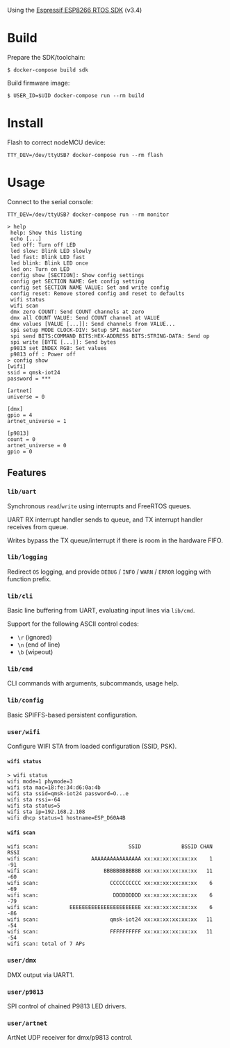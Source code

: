 Using the [Espressif ESP8266 RTOS SDK](https://github.com/espressif/ESP8266_RTOS_SDK) (v3.4)

# Build

Prepare the SDK/toolchain:

    $ docker-compose build sdk

Build firmware image:

    $ USER_ID=$UID docker-compose run --rm build

# Install

Flash to correct nodeMCU device:

    TTY_DEV=/dev/ttyUSB? docker-compose run --rm flash

# Usage

Connect to the serial console:

    TTY_DEV=/dev/ttyUSB? docker-compose run --rm monitor

```
> help
 help: Show this listing
 echo [...]
 led off: Turn off LED
 led slow: Blink LED slowly
 led fast: Blink LED fast
 led blink: Blink LED once
 led on: Turn on LED
 config show [SECTION]: Show config settings
 config get SECTION NAME: Get config setting
 config set SECTION NAME VALUE: Set and write config
 config reset: Remove stored config and reset to defaults
 wifi status
 wifi scan
 dmx zero COUNT: Send COUNT channels at zero
 dmx all COUNT VALUE: Send COUNT channel at VALUE
 dmx values [VALUE [...]]: Send channels from VALUE...
 spi setup MODE CLOCK-DIV: Setup SPI master
 spi send BITS:COMMAND BITS:HEX-ADDRESS BITS:STRING-DATA: Send op
 spi write [BYTE [...]]: Send bytes
 p9813 set INDEX RGB: Set values
 p9813 off : Power off
> config show
[wifi]
ssid = qmsk-iot24
password = ***

[artnet]
universe = 0

[dmx]
gpio = 4
artnet_universe = 1

[p9813]
count = 0
artnet_universe = 0
gpio = 0
```

## Features

### `lib/uart`

Synchronous `read`/`write` using interrupts and FreeRTOS queues.

UART RX interrupt handler sends to queue, and TX interrupt handler receives from queue.

Writes bypass the TX queue/interrupt if there is room in the hardware FIFO.

### `lib/logging`

Redirect `OS` logging, and provide `DEBUG` / `INFO` / `WARN` / `ERROR` logging with function prefix.

### `lib/cli`

Basic line buffering from UART, evaluating input lines via `lib/cmd`.

Support for the following ASCII control codes:

* `\r` (ignored)
* `\n` (end of line)
* `\b` (wipeout)

### `lib/cmd`

CLI commands with arguments, subcommands, usage help.

### `lib/config`

Basic SPIFFS-based persistent configuration.

### `user/wifi`

Configure WIFI STA from loaded configuration (SSID, PSK).

#### `wifi status`
```
> wifi status
wifi mode=1 phymode=3
wifi sta mac=18:fe:34:d6:0a:4b
wifi sta ssid=qmsk-iot24 password=O...e
wifi sta rssi=-64
wifi sta status=5
wifi sta ip=192.168.2.108
wifi dhcp status=1 hostname=ESP_D60A4B
```

#### `wifi scan`
```
wifi scan:                             SSID             BSSID CHAN RSSI
wifi scan:                 AAAAAAAAAAAAAAAA xx:xx:xx:xx:xx:xx    1  -91
wifi scan:                     BBBBBBBBBBBB xx:xx:xx:xx:xx:xx   11  -60
wifi scan:                       CCCCCCCCCC xx:xx:xx:xx:xx:xx    6  -69
wifi scan:                        DDDDDDDDD xx:xx:xx:xx:xx:xx    6  -79
wifi scan:          EEEEEEEEEEEEEEEEEEEEEEE xx:xx:xx:xx:xx:xx    6  -86
wifi scan:                       qmsk-iot24 xx:xx:xx:xx:xx:xx   11  -54
wifi scan:                       FFFFFFFFFF xx:xx:xx:xx:xx:xx   11  -54
wifi scan: total of 7 APs
```

### `user/dmx`

DMX output via UART1.

### `user/p9813`

SPI control of chained P9813 LED drivers.

### `user/artnet`

ArtNet UDP receiver for dmx/p9813 control.
